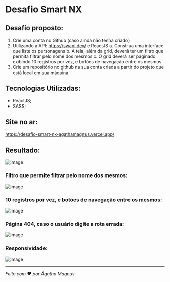 # Desafio Smart NX
## Desafio proposto: 
1. Crie uma conta no Github (caso ainda não tenha criado)
2. Utilizando a API: https://swapi.dev/ e ReactJS
a. Construa uma interface que liste os personagens
b. A tela, além da grid, deverá ter um filtro que permita filtrar pelo nome dos mesmos
c. O grid deverá ser paginado, exibindo 10 registros por vez, e botões de navegação
entre os mesmos
3. Crie um repositório no github na sua conta criada a partir do projeto que está local em sua
máquina

## Tecnologias Utilizadas: 
- ReactJS;
- SASS;

## Site no ar:
https://desafio-smart-nx-agathamagnus.vercel.app/

## Resultado: 
![image](https://user-images.githubusercontent.com/85269068/228870584-d5a6ca82-cd78-4f2c-833e-b5f412b25734.png)

### Filtro que permite filtrar pelo nome dos mesmos:
![image](https://user-images.githubusercontent.com/85269068/228871017-90dda198-f6d2-44bd-8ee0-7a20445a5291.png)

### 10 registros por vez, e botões de navegação entre os mesmos:
![image](https://user-images.githubusercontent.com/85269068/228871336-860b7be6-d475-41de-a8fc-c9a046d5cab0.png)

### Página 404, caso o usuário digite a rota errada: 
![image](https://user-images.githubusercontent.com/85269068/228871654-9ecdf4af-8b84-4563-a673-6212664ee5ba.png)

### Responsividade:
![image](https://user-images.githubusercontent.com/85269068/228873577-8e9ecf08-2e64-43c4-b7c6-e5bd75fb371f.png)

---
 *Feito com ❤ por Ágatha Magnus* 
